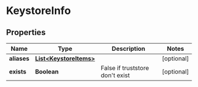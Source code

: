 

# KeystoreInfo

## Properties

Name | Type | Description | Notes
------------ | ------------- | ------------- | -------------
**aliases** | [**List&lt;KeystoreItems&gt;**](KeystoreItems.md) |  |  [optional]
**exists** | **Boolean** | False if truststore don&#39;t exist |  [optional]



